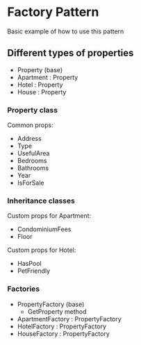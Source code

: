# Factory Pattern
Basic example of how to use this pattern

## Different types of properties
- Property (base)
- Apartment : Property
- Hotel : Property
- House : Property

### Property class
Common props:

- Address
- Type
- UsefulArea
- Bedrooms
- Bathrooms
- Year
- IsForSale

### Inheritance classes
Custom props for Apartment:

- CondominiumFees
- Floor

Custom props for Hotel:

- HasPool
- PetFriendly

### Factories
- PropertyFactory (base)
	- GetProperty method
- ApartmentFactory : PropertyFactory
- HotelFactory : PropertyFactory
- HouseFactory : PropertyFactory
